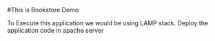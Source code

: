 #This is  Bookstore Demo

To Execute this application we would be using LAMP stack.
Deploy the application code in apache server
